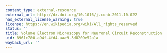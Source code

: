```yaml
---
content_type: external-resource
external_url: http://dx.doi.org/10.1016/j.conb.2011.10.022
has_external_license_warning: true
license: https://en.wikipedia.org/wiki/All_rights_reserved
status: ''
title: Volume Electron Microscopy for Neuronal Circuit Reconstruction
uid: 8961c780-a94f-4fd4-aaa9-3d8209e52a1a
wayback_url: ''
---
```

